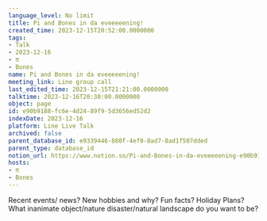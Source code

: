 ```yaml
---
language_level: No limit
title: Pi and Bones in da eveeeeening!
created_time: 2023-12-15T20:52:00.0000000
tags:
- Talk
- 2023-12-16
- π
- Bones
name: Pi and Bones in da eveeeeening!
meeting_link: Line group call
last_edited_time: 2023-12-15T21:21:00.0000000
talktime: 2023-12-16T20:30:00.0000000
object: page
id: e90b9188-fc6e-4d24-89f9-5d3656ed52d2
indexDate: 2023-12-16
platform: Line Live Talk
archived: false
parent_database_id: e9339446-880f-4ef0-8ad7-8ad1f507dded
parent_type: database_id
notion_url: https://www.notion.so/Pi-and-Bones-in-da-eveeeeening-e90b9188fc6e4d2489f95d3656ed52d2
hosts:
- π
- Bones
---
```



Recent events/ news?
New hobbies and why?
Fun facts? 
Holiday Plans?
What inanimate object/nature disaster/natural landscape do you want to be?























